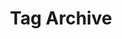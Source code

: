---
title: 'Tag Archive'
layout: 'layouts/feed.html'
pagination:
  data: collections
  size: 1
  alias: tag
  filter: ['all', 'nav', 'articles', 'work', 'featuredWork', 'rss']
permalink: '/tag/{{ tag | slug }}/'
---